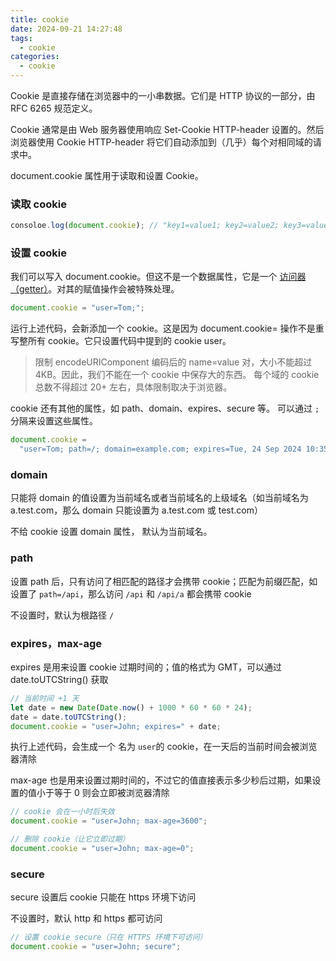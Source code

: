 ```yaml
---
title: cookie
date: 2024-09-21 14:27:48
tags:
  - cookie
categories:
  - cookie
---
```


Cookie 是直接存储在浏览器中的一小串数据。它们是 HTTP 协议的一部分，由 RFC 6265 规范定义。

Cookie 通常是由 Web 服务器使用响应 Set-Cookie HTTP-header 设置的。然后浏览器使用 Cookie HTTP-header 将它们自动添加到（几乎）每个对相同域的请求中。

document.cookie 属性用于读取和设置 Cookie。

### 读取 cookie

```js
consoloe.log(document.cookie); // "key1=value1; key2=value2; key3=value3"
```

### 设置 cookie

我们可以写入 document.cookie。但这不是一个数据属性，它是一个 [访问器（getter）](https://developer.mozilla.org/zh-CN/docs/Web/JavaScript/Reference/Functions/get)。对其的赋值操作会被特殊处理。

```js
document.cookie = "user=Tom;";
```

运行上述代码，会新添加一个 cookie。这是因为 document.cookie= 操作不是重写整所有 cookie。它只设置代码中提到的 cookie user。

> 限制
> encodeURIComponent 编码后的 name=value 对，大小不能超过 4KB。因此，我们不能在一个 cookie 中保存大的东西。
> 每个域的 cookie 总数不得超过 20+ 左右，具体限制取决于浏览器。

cookie 还有其他的属性，如 path、domain、expires、secure 等。
可以通过 `;` 分隔来设置这些属性。

```js
document.cookie =
  "user=Tom; path=/; domain=example.com; expires=Tue, 24 Sep 2024 10:35:47 GMT";
```

### domain

只能将 domain 的值设置为当前域名或者当前域名的上级域名（如当前域名为 a.test.com，那么 domain 只能设置为 a.test.com 或 test.com）

不给 cookie 设置 domain 属性， 默认为当前域名。

### path

设置 path 后，只有访问了相匹配的路径才会携带 cookie；匹配为前缀匹配，如设置了 `path=/api`，那么访问 `/api` 和 `/api/a` 都会携带 cookie

不设置时，默认为根路径 `/`

### expires，max-age

expires 是用来设置 cookie 过期时间的；值的格式为 GMT，可以通过 date.toUTCString() 获取

```js
// 当前时间 +1 天
let date = new Date(Date.now() + 1000 * 60 * 60 * 24);
date = date.toUTCString();
document.cookie = "user=John; expires=" + date;
```

执行上述代码，会生成一个 名为 `user`的 cookie，在一天后的当前时间会被浏览器清除

max-age 也是用来设置过期时间的，不过它的值直接表示多少秒后过期，如果设置的值小于等于 0 则会立即被浏览器清除

```js
// cookie 会在一小时后失效
document.cookie = "user=John; max-age=3600";

// 删除 cookie（让它立即过期）
document.cookie = "user=John; max-age=0";
```

### secure

secure 设置后 cookie 只能在 https 环境下访问

不设置时，默认 http 和 https 都可访问

```js
// 设置 cookie secure（只在 HTTPS 环境下可访问）
document.cookie = "user=John; secure";
```
